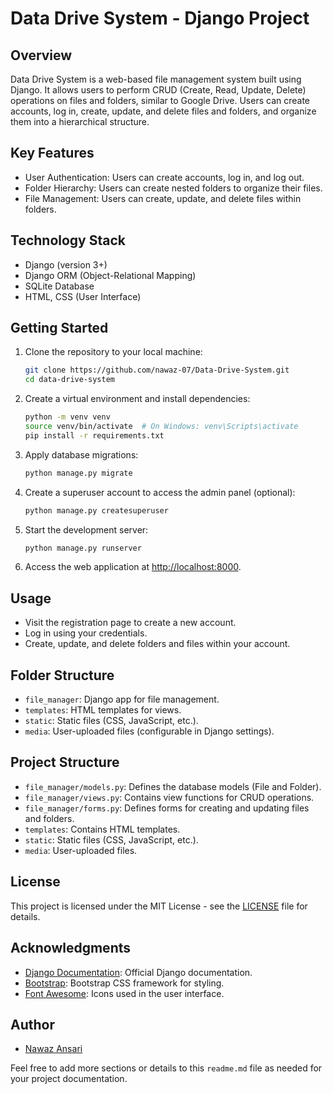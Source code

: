 # Data Drive System - Django Project

## Overview
Data Drive System is a web-based file management system built using Django. It allows users to perform CRUD (Create, Read, Update, Delete) operations on files and folders, similar to Google Drive. Users can create accounts, log in, create, update, and delete files and folders, and organize them into a hierarchical structure.

## Key Features
- User Authentication: Users can create accounts, log in, and log out.
- Folder Hierarchy: Users can create nested folders to organize their files.
- File Management: Users can create, update, and delete files within folders.

## Technology Stack
- Django (version 3+)
- Django ORM (Object-Relational Mapping)
- SQLite Database
- HTML, CSS (User Interface)

## Getting Started
1. Clone the repository to your local machine:

    ```bash
    git clone https://github.com/nawaz-07/Data-Drive-System.git
    cd data-drive-system
    ```

2. Create a virtual environment and install dependencies:

    ```bash
    python -m venv venv
    source venv/bin/activate  # On Windows: venv\Scripts\activate
    pip install -r requirements.txt
    ```

3. Apply database migrations:

    ```bash
    python manage.py migrate
    ```

4. Create a superuser account to access the admin panel (optional):

    ```bash
    python manage.py createsuperuser
    ```

5. Start the development server:

    ```bash
    python manage.py runserver
    ```

6. Access the web application at [http://localhost:8000](http://localhost:8000).

## Usage
- Visit the registration page to create a new account.
- Log in using your credentials.
- Create, update, and delete folders and files within your account.

## Folder Structure
- `file_manager`: Django app for file management.
- `templates`: HTML templates for views.
- `static`: Static files (CSS, JavaScript, etc.).
- `media`: User-uploaded files (configurable in Django settings).

## Project Structure
- `file_manager/models.py`: Defines the database models (File and Folder).
- `file_manager/views.py`: Contains view functions for CRUD operations.
- `file_manager/forms.py`: Defines forms for creating and updating files and folders.
- `templates`: Contains HTML templates.
- `static`: Static files (CSS, JavaScript, etc.).
- `media`: User-uploaded files.

## License
This project is licensed under the MIT License - see the [LICENSE](LICENSE) file for details.

## Acknowledgments
- [Django Documentation](https://docs.djangoproject.com/): Official Django documentation.
- [Bootstrap](https://getbootstrap.com/): Bootstrap CSS framework for styling.
- [Font Awesome](https://fontawesome.com/): Icons used in the user interface.

## Author
- [Nawaz Ansari](https:/https://github.com/nawaz-07)

Feel free to add more sections or details to this `readme.md` file as needed for your project documentation.
